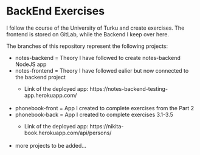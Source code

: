# BackEnd Exercises

I follow the course of the University of Turku and create exercises. The frontend is stored on GitLab, while the Backend I keep over here. </br>

The branches of this repository represent the following projects: </br>

<ul>
  <li>notes-backend = Theory I have followed to create notes-backend NodeJS app</li>
  <li>notes-frontend = Theory I have followed ealier but now connected to the backend project</li>
  <ul>
    <li>Link of the deployed app: https://notes-backend-testing-app.herokuapp.com/</li>
  </ul>
  </br>
  <li>phonebook-front = App I created to complete exercises from the Part 2</li>
  <li>phonebook-back = App I created to complete exercises 3.1-3.5</li>
  <ul>
    <li>Link of the deployed app: https://nikita-book.herokuapp.com/api/persons/</li>
  </ul>
  </br>
  <li>more projects to be added...</li>
</ul>
